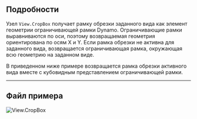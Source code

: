 ## Подробности
Узел `View.CropBox` получает рамку обрезки заданного вида как элемент геометрии ограничивающей рамки Dynamo. Ограничивающие рамки выравниваются по оси, поэтому возвращаемая геометрия ориентирована по осям X и Y. Если рамка обрезки не активна для заданного вида, возвращается ограничивающая рамка, окружающая всю геометрию на заданном виде.

В приведенном ниже примере возвращается рамка обрезки активного вида вместе с кубовидным представлением ограничивающей рамки.
___
## Файл примера

![View.CropBox](./Revit.Elements.Views.View.CropBox_img.jpg)
